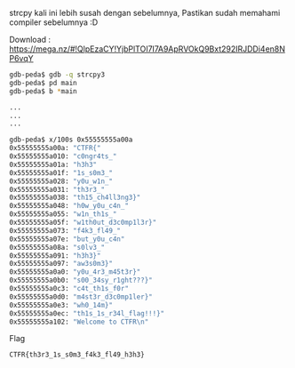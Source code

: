 strcpy kali ini lebih susah dengan sebelumnya, Pastikan sudah memahami compiler sebelumnya :D

Download : https://mega.nz/#!QlpEzaCY!YjbPlTOI7I7A9ApRVOkQ9Bxt292IRJDDi4en8NP6vqY

```bash
gdb-peda$ gdb -q strcpy3
gdb-peda$ pd main
gdb-peda$ b *main

...
...
...

gdb-peda$ x/100s 0x55555555a00a
0x55555555a00a:	"CTFR{"
0x55555555a010:	"c0ngr4ts_"
0x55555555a01a:	"h3h3"
0x55555555a01f:	"1s_s0m3_"
0x55555555a028:	"y0u_w1n_"
0x55555555a031:	"th3r3_"
0x55555555a038:	"th15_ch4ll3ng3}"
0x55555555a048:	"h0w_y0u_c4n_"
0x55555555a055:	"w1n_th1s_"
0x55555555a05f:	"w1th0ut_d3c0mp1l3r}"
0x55555555a073:	"f4k3_fl49_"
0x55555555a07e:	"but_y0u_c4n"
0x55555555a08a:	"s0lv3_"
0x55555555a091:	"h3h3}"
0x55555555a097:	"aw3s0m3}"
0x55555555a0a0:	"y0u_4r3_m45t3r}"
0x55555555a0b0:	"s00_34sy_r1ght???}"
0x55555555a0c3:	"c4t_th1s_f0r"
0x55555555a0d0:	"m4st3r_d3c0mp1ler}"
0x55555555a0e3:	"wh0_14m}"
0x55555555a0ec:	"th1s_1s_r34l_flag!!!}"
0x55555555a102:	"Welcome to CTFR\n"
```

Flag

```bash
CTFR{th3r3_1s_s0m3_f4k3_fl49_h3h3}
```